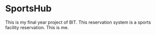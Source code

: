 # SportsHub
This is my final year project of BIT. This reservation system is a sports facility reservation.
This is me.